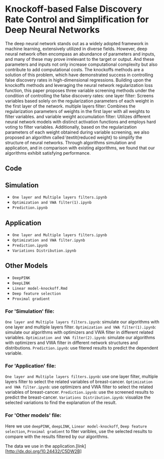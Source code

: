 # Knockoff-based False Discovery Rate Control and Simplification for Deep Neural Networks
The deep neural network stands out as a widely adopted framework in machine learning, extensively utilized in diverse fields. However, deep neural network often encompass an abundance of parameters and inputs, and many of these may prove irrelevant to the target or output. And these parameters and inputs not only increase computational complexity but also contribute to add computational costs.
The knockoffs methods are a solution of this problem, which have demonstrated success in controlling false discovery rates in high-dimensional regressions. Building upon the knockoffs methods and leveraging the neural network regularization loss function, this paper proposes three variable screening methods under the condition of controlling the false discovery rates:
one layer filter: Screens variables based solely on the regularization parameters of each weight in the first layer of the network.
multiple layers filter: Combines the regularization parameters of weights in the first layer with all weights to filter variables.
and variable weight accumulation filter: Utilizes different neural network models with distinct activation functions and employs hard voting to filter variables.
Additionally, based on the regularization parameters of each weight obtained during variable screening, we also proposed an algorithm called \textit{reduced weight} to simplify the structure of neural networks. Through algorithms simulation and application, and in comparison with existing algorithms, we found that our algorithms exhibit satisfying performance.


## Code
## Simulation

- `One layer and Multiple layers filters.ipynb`
- `Optimization and VWA filter(1).ipynb`
- `Prediction.ipynb`

## Application

- `One layer and Multiple layers filters.ipynb`
- `Optimization and VWA filter.ipynb`
- `Prediction.ipynb`
- `Variations Distribution.ipynb`

## Other Models

- `DeepPINK`
- `DeepLINK`
- `Linear model-knockoff.Rmd`
- `Deep feature selection`
- `Proximal gradient`

### For 'Simulation' file:
``One layer and Multiple layers filters.ipynb``: simulate our algorithms with one layer and multiple layers filter.
``Optimization and VWA filter(1).ipynb``: simulate our algorithms with optimizers and VWA filter in different related variables.
``Optimization and VWA filter(2).ipynb``: simulate our algorithms with optimizers and VWA filter in different network structures and distributions.
``Prediction.ipynb``: use fitered results to predict the dependent variable.

### For 'Application' file:
``One layer and Multiple layers filters.ipynb``: use one layer filter, multiple layers filter to select the related variables of breast-cancer.
``Optimization and VWA filter.ipynb``: use optimizers and VWA filter to select the related variables of breast-cancer.
``Prediction.ipynb``: use the screened results to predict the breast-cancer.
``Variations Distribution.ipynb``: visualize the selected variations to find the explanation of the result.

### For 'Other models' file:
Here we use ``deepPINK``, ``deepLINK``, ``Linear model-knockoff``, ``Deep feature selection``, ``Proximal gradient`` to fiter varibles, use the selected results to compare with the results filtered by our algorithms.

The data we use in the application.[link][http://dx.doi.org/10.24432/C5DW2B]


